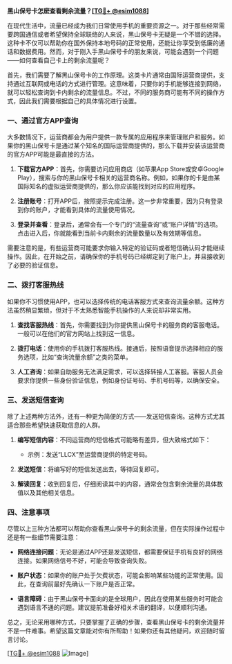 **黑山保号卡怎麽查看剩余流量？[[TG💪+ @esim1088](https://t.me/s/esim1088)]**

在现代生活中，流量已经成为我们日常使用手机的重要资源之一。对于那些经常需要跨国通信或者希望保持全球联络的人来说，黑山保号卡无疑是一个不错的选择。这种卡不仅可以帮助你在国外保持本地号码的正常使用，还能让你享受到低廉的通话和数据费用。然而，对于刚入手黑山保号卡的朋友来说，可能会遇到一个问题——如何查看自己卡上的剩余流量呢？

首先，我们需要了解黑山保号卡的工作原理。这类卡片通常由国际运营商提供，支持通过互联网或电话的方式进行管理。这意味着，只要你的手机能够连接到网络，就可以轻松查询到卡内剩余的流量信息。不过，不同的服务商可能有不同的操作方式，因此我们需要根据自己的具体情况进行设置。

### **一、通过官方APP查询**

大多数情况下，运营商都会为用户提供一款专属的应用程序来管理账户和服务。如果你的黑山保号卡是通过某个知名的国际运营商提供的，那么下载并安装该运营商的官方APP可能是最直接的方法。

1. **下载官方APP**：首先，你需要访问应用商店（如苹果App Store或安卓Google Play），搜索与你的黑山保号卡相关的运营商名称。例如，如果你的卡是由某国际知名的虚拟运营商提供的，那么你应该能找到对应的应用程序。
   
2. **注册账号**：打开APP后，按照提示完成注册。这一步非常重要，因为只有登录到你的账户，才能看到具体的流量使用情况。

3. **登录并查看**：登录后，通常会有一个专门的“流量查询”或“账户详情”的选项。点击进入后，你就能看到当前卡内剩余的流量数量以及有效期等信息。

需要注意的是，有些运营商可能要求你输入特定的验证码或者短信确认码才能继续操作。因此，在开始之前，请确保你的手机号码已经绑定到了账户上，并且接收到了必要的验证信息。

### **二、拨打客服热线**

如果你不习惯使用APP，也可以选择传统的电话客服方式来查询流量余额。这种方法虽然稍显繁琐，但对于不太熟悉智能手机操作的人来说却非常实用。

1. **查找客服热线**：首先，你需要找到为你提供黑山保号卡的服务商的客服电话。一般可以在他们的官方网站上找到这一信息。

2. **拨打电话**：使用你的手机拨打客服热线。接通后，按照语音提示选择相应的服务选项，比如“查询流量余额”之类的菜单。

3. **人工咨询**：如果自助服务无法满足需求，可以选择转接人工客服。客服人员会要求你提供一些身份验证信息，例如身份证号码、手机号码等，以确保安全。

### **三、发送短信查询**

除了上述两种方法外，还有一种更为简便的方式——发送短信查询。这种方式尤其适合那些希望快速获取信息的人群。

1. **编写短信内容**：不同运营商的短信格式可能略有差异，但大致格式如下：
   - 示例：发送“LLCX”至运营商提供的特定号码。
   
2. **发送短信**：将编写好的短信发送出去，等待回复即可。

3. **解读回复**：收到回复后，仔细阅读其中的内容，通常会包含剩余流量的具体数值以及其他相关信息。

### **四、注意事项**

尽管以上三种方法都可以帮助你查看黑山保号卡的剩余流量，但在实际操作过程中还是有一些细节需要注意：

- **网络连接问题**：无论是通过APP还是发送短信，都需要保证手机有良好的网络连接。如果网络信号不好，可能会导致查询失败。
  
- **账户状态**：如果你的账户处于欠费状态，可能会影响某些功能的正常使用。因此，在查询前最好先确认一下账户是否正常。

- **语言障碍**：由于黑山保号卡面向的是全球用户，因此在使用某些服务时可能会遇到语言不通的问题。建议提前准备好相关术语的翻译，以便顺利沟通。

总之，无论采用哪种方式，只要掌握了正确的步骤，查看黑山保号卡的剩余流量并不是一件难事。希望这篇文章能对你有所帮助！如果你还有其他疑问，欢迎随时留言讨论。

[[TG💪+ @esim1088](https://t.me/s/esim1088) ![Image](https://i.postimg.cc/4NQfJmqS/Snipaste-2025-05-13-00-14-12.png)]